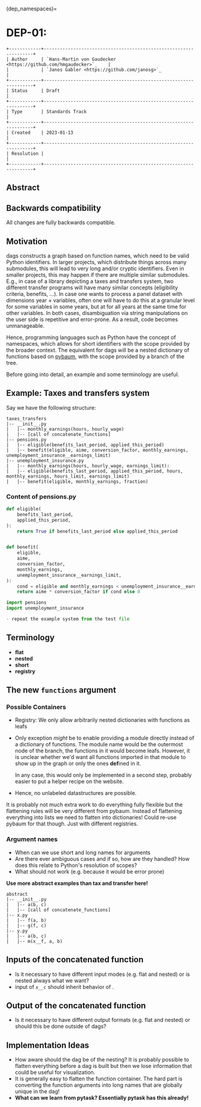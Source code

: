 (dep_namespaces)=

# DEP-01:

```{eval-rst}
+------------+------------------------------------------------------------------+
| Author     | `Hans-Martin von Gaudecker <https://github.com/hmgaudecker>`_    |
|            | `Janos Gabler <https://github.com/janosg>`_                      |
+------------+------------------------------------------------------------------+
| Status     | Draft                                                            |
+------------+------------------------------------------------------------------+
| Type       | Standards Track                                                  |
+------------+------------------------------------------------------------------+
| Created    | 2023-01-13                                                       |
+------------+------------------------------------------------------------------+
| Resolution |                                                                  |
+------------+------------------------------------------------------------------+
```

## Abstract

## Backwards compatibility

All changes are fully backwards compatible.

## Motivation

dags constructs a graph based on function names, which need to be valid Python
identifiers. In larger projects, which distribute things across many submodules, this
will lead to very long and/or cryptic identifiers. Even in smaller projects, this may
happen if there are multiple similar submodules. E.g., in case of a library depicting a
taxes and transfers system, two different transfer programs will have many similar
concepts (eligibility criteria, benefits, ...). In case one wants to process a panel
dataset with dimensions year × variables, often one will have to do this at a granular
level for some variables in some years, but at for all years at the same time for other
variables. In both cases, disambiguation via string manipulations on the user side is
repetitive and error-prone. As a result, code becomes unmanageable.

Hence, programming languages such as Python have the concept of namespaces, which allows
for short identifiers with the scope provided by the broader context. The equivalent for
dags will be a nested dictionary of functions based on
[pybaum](https://github.com/OpenSourceEconomics/pybaum), with the scope provided by a
branch of the tree.

Before going into detail, an example and some terminology are useful.


## Example: Taxes and transfers system

Say we have the following structure:

```
taxes_transfers
|-- __init__.py
|   |-- monthly_earnings(hours, hourly_wage)
|   |-- [call of concatenate_functions]
|-- pensions.py
|   |-- eligible(benefits_last_period, applied_this_period)
|   |-- benefit(eligible, aime, conversion_factor, monthly_earnings, unemployment_insurance__earnings_limit)
|-- unemployment_insurance.py
|   |-- monthly_earnings(hours, hourly_wage, earnings_limit):
|   |-- eligible(benefits_last_period, applied_this_period, hours, monthly_earnings, hours_limit, earnings_limit)
|   |-- benefit(eligible, monthly_earnings, fraction)
```

### Content of pensions.py
```py
def eligible(
    benefits_last_period,
    applied_this_period,
):
    return True if benefits_last_period else applied_this_period


def benefit(
    eligible,
    aime,
    conversion_factor,
    monthly_earnings,
    unemployment_insurance__earnings_limit,
):
    cond = eligible and monthly_earnings < unemployment_insurance__earnings_limit
    return aime * conversion_factor if cond else 0

import pensions
import unemployment_insurance

- repeat the example system from the test file
```

## Terminology

- **flat**
- **nested**
- **short**
- **registry**

## The new `functions` argument

### Possible Containers

- Registry: We only allow arbitrarily nested dictionaries with functions as leafs
- Only exception *might* be to enable providing a module directly instead of a
  dictionary of functions. The module name would be the outermost node of the branch,
  the functions in it would become leafs. However, it is unclear whether we'd want all
  functions imported in that module to show up in the graph or only the ones **def**ined
  in it.

  In any case, this would only be implemented in a second step, probably easier to put a
  helper recipe on the website.
- Hence, no unlabeled datastructures are possible.

It is probably not much extra work to do everything fully flexible but the flattening
rules will be very different from pybaum. Instead of flattening everything into lists we
need to flatten into dictionaries! Could re-use pybaum for that though. Just with
different registries.

### Argument names

- When can we use short and long names for arguments
- Are there ever ambiguous cases and if so, how are they handled? How does this relate
  to Python's resolution of scopes?
- What should not work (e.g. because it would be error prone)

**Use more abstract examples than tax and transfer here!**


```
abstract
|-- __init__.py
|   |-- a(b, c)
|   |-- [call of concatenate_functions]
|-- x.py
|   |-- f(a, b)
|   |-- g(f, c)
|-- y.py
|   |-- a(b, c)
|   |-- m(x__f, a, b)
```



## Inputs of the concatenated function

- Is it necessary to have different input modes (e.g. flat and nested) or is nested always what we want?
- input of `x__c` should inherit behavior of .


## Output of the concatenated function

- Is it necessary to have different output formats (e.g. flat and nested) or should this be done outside of dags?

## Implementation Ideas

- How aware should the dag be of the nesting? It is probably possible to flatten everything before a dag is built but then we lose information that could be useful for visualization.
- It is generally easy to flatten the function container. The hard part is converting the function arguments into long names that are globally unique in the dag!
- **What can we learn from pytask? Essentially pytask has this already!**
